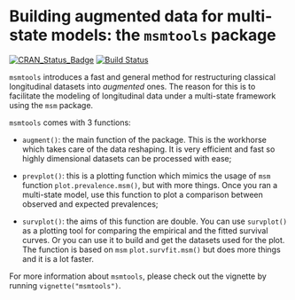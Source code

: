 # Building augmented data for multi-state models: the `msmtools` package

[![CRAN\_Status\_Badge](http://www.r-pkg.org/badges/version/msmtools)](http://cran.r-project.org/package=msmtools)
[![Build Status](https://travis-ci.org/contefranz/msmtools.svg?branch=dev)](https://travis-ci.org/contefranz/msmtools) 

`msmtools` introduces a fast and general method for restructuring classical longitudinal datasets
into *augmented* ones. The reason for this is to facilitate the modeling of longitudinal data 
under a multi-state framework using the `msm` package.

`msmtools` comes with 3 functions: 

* `augment()`: the main function of the package. This is the workhorse which takes care of the 
data reshaping. It is very efficient and fast so highly dimensional datasets can be processed
with ease;

* `prevplot()`: this is a plotting function which mimics the usage of `msm` function 
`plot.prevalence.msm()`, but with more things. Once you ran a multi-state model, use this function
to plot a comparison between observed and expected prevalences;

* `survplot()`: the aims of this function are double. You can use `survplot()` as a plotting tool
for comparing the empirical and the fitted survival curves. Or you can use it to build and get 
the datasets used for the plot. The function is based on `msm` `plot.survfit.msm()` but does
more things and it is a lot faster.

For more information about `msmtools`, please check out the vignette by running 
`vignette("msmtools")`.
